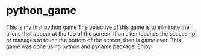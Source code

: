 # python_game
This is my first python game
The objective of this game is to eliminate the aliens that appear at the top of the screen. If an alien touches the spaceship or manages to touch the bottom of the screen, then is game over.
This game was done using python and pygame package.
Enjoy!
